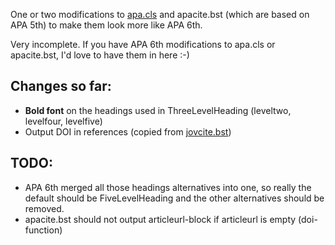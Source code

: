 One or two modifications to
[apa.cls](http://www.ilsp.gr/homepages/protopapas/apacls.html) and
apacite.bst (which are based on APA 5th) to make them look more like
APA 6th.

Very incomplete. If you have APA 6th modifications to apa.cls or
apacite.bst, I'd love to have them in here :-)

Changes so far:
---------------


* **Bold font** on the headings used in ThreeLevelHeading (leveltwo,
  levelfour, levelfive)
* Output DOI in references (copied from
  [jovcite.bst](http://www.tobias-elze.de/latex/jovcite.bst))


TODO:
------

* APA 6th merged all those headings alternatives into one, so really
  the default should be FiveLevelHeading and the other alternatives
  should be removed.
* apacite.bst should not output articleurl-block if articleurl is
  empty (doi-function)
